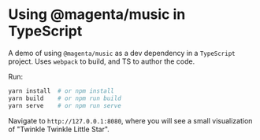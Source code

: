 # Using @magenta/music in TypeScript

A demo of using `@magenta/music` as a dev dependency in a `TypeScript` project.
Uses `webpack`  to build, and TS to author the code.

Run:
```sh
yarn install  # or npm install
yarn build    # or npm run build
yarn serve    # or npm run serve
```

Navigate to `http://127.0.0.1:8080`, where you will see a small visualization
of "Twinkle Twinkle Little Star".


